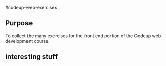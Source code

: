 #codeup-web-exercises

## Purpose
To collect the many exercises for the front end portion of the Codeup web development course.

## interesting stuff

